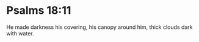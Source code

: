 # Psalms 18:11

He made darkness his covering, his canopy around him, thick clouds dark with water.
